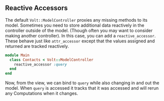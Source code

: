 ## Reactive Accessors

The default ```Volt::ModelController``` proxies any missing methods to its model.  Sometimes you need to store additional data reactively in the controller outside of the model.  (Though often you may want to consider making another controller).  In this case, you can add a ```reactive_accessor```.  These behave just like ```attr_accessor``` except that the values assigned and returned are tracked reactively.

```ruby
module Main
  class Contacts < Volt::ModelController
    reactive_accessor :query
  end
end
```

Now, from the view, we can bind to ```query``` while also changing in and out the model. When ```query``` is accessed it tracks that it was accessed and will rerun any Computations when it changes.
